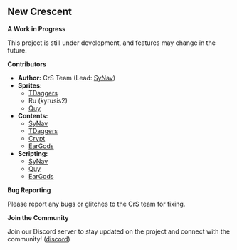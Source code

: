 ## New Crescent

**A Work in Progress**

This project is still under development, and features may change in the future. 

**Contributors**

* **Author:** CrS Team (Lead: [SyNav](https://github.com/SycNav))
* **Sprites:**
    * [TDaggers](https://github.com/TDaggers)
    * Ru (kyrusis2)
    * [Quy](https://github.com/Quy109372)
* **Contents:**
    * [SyNav](https://github.com/SycNav)
    * [TDaggers](https://github.com/TDaggers)
    * [Crypt](https://github.com/cryptalmist)
    * [EarGods](https://github.com/Earthegodlybeing)
* **Scripting:**
    * [SyNav](https://github.com/SycNav)
    * [Quy](https://github.com/Quy109372)
    * [EarGods](https://github.com/Earthegodlybeing)

**Bug Reporting**

Please report any bugs or glitches to the CrS team for fixing.

**Join the Community**

Join our Discord server to stay updated on the project and connect with the community! ([discord](https://discord.gg/FHg4FDDeVH))